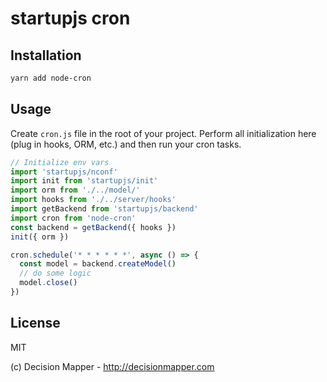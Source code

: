 # startupjs cron

## Installation

```sh
yarn add node-cron
```

## Usage

Create `cron.js` file in the root of your project. Perform all initialization
here (plug in hooks, ORM, etc.) and then run your cron tasks.

```js
// Initialize env vars
import 'startupjs/nconf'
import init from 'startupjs/init'
import orm from './../model/'
import hooks from './../server/hooks'
import getBackend from 'startupjs/backend'
import cron from 'node-cron'
const backend = getBackend({ hooks })
init({ orm })

cron.schedule('* * * * * *', async () => {
  const model = backend.createModel()
  // do some logic
  model.close()
})
```

## License

MIT

(c) Decision Mapper - http://decisionmapper.com
